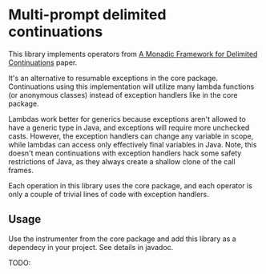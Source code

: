 # Multi-prompt delimited continuations

This library implements operators from 
[A Monadic Framework for Delimited Continuations](https://cs.indiana.edu/~dyb/pubs/monadicDC.pdf) paper.

It's an alternative to resumable exceptions in the core package. Continuations using this implementation will utilize many lambda functions (or anonymous classes) instead of exception handlers like in the core package.

Lambdas work better for generics because exceptions aren't allowed to have a generic type in Java, and exceptions will require more unchecked casts. However, the exception handlers can change any variable in scope, while lambdas can access only effectively final variables in Java. Note, this doesn't mean continuations with exception handlers hack some safety restrictions of Java, as they always create a shallow clone of the call frames.

Each operation in this library uses the core package, and each operator is only a couple of trivial lines of code with exception handlers.

## Usage

Use the instrumenter from the core package and add this library as a dependecy in your project. See details in javadoc.

TODO:
